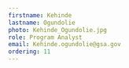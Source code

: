 ```yaml
---
firstname: Kehinde
lastname: Ogundolie
photo: Kehinde_Ogundolie.jpg
role: Program Analyst
email: Kehinde.ogundolie@gsa.gov
ordering: 11
---
```

